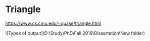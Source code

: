 # Triangle
https://www.cs.cmu.edu/~quake/triangle.html

![Types of output](D:\Study\PhD\Fall 2019\Dissertation\New folder)

